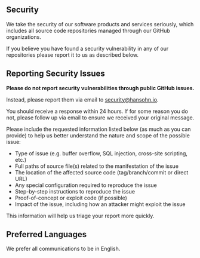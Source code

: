 ## Security

We take the security of our software products and services seriously, which includes all source code repositories managed through our GitHub organizations.

If you believe you have found a security vulnerability in any of our repositories please report it to us as described below.

## Reporting Security Issues

**Please do not report security vulnerabilities through public GitHub issues.**

Instead, please report them via email to [security@hansohn.io](mailto:security@hansohn.io).

You should receive a response within 24 hours. If for some reason you do not, please follow up via email to ensure we received your original message.

Please include the requested information listed below (as much as you can provide) to help us better understand the nature and scope of the possible issue:

  * Type of issue (e.g. buffer overflow, SQL injection, cross-site scripting, etc.)
  * Full paths of source file(s) related to the manifestation of the issue
  * The location of the affected source code (tag/branch/commit or direct URL)
  * Any special configuration required to reproduce the issue
  * Step-by-step instructions to reproduce the issue
  * Proof-of-concept or exploit code (if possible)
  * Impact of the issue, including how an attacker might exploit the issue

This information will help us triage your report more quickly.

## Preferred Languages

We prefer all communications to be in English.
